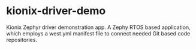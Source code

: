 # kionix-driver-demo
Kionix Zephyr driver demonstration app.  A Zephy RTOS based application, which employs a west.yml manifest file to connect needed Git based code repositories.
